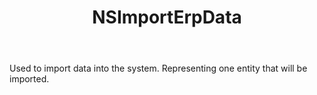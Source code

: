 ﻿---
uid: crmscript_ref_NSImportErpData
title: NSImportErpData
intellisense: Void.NSImportErpData
keywords: NSImportErpData
so.topic: reference
---

Used to import data into the system. Representing one entity that will be imported.
